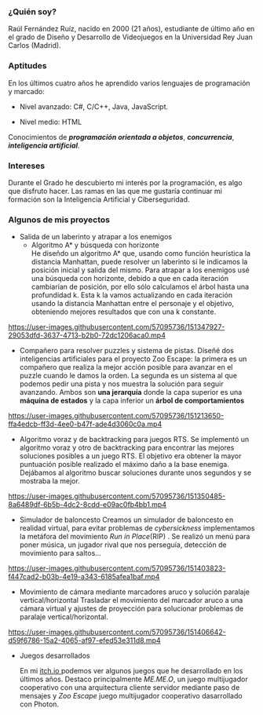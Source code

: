 ### ¿Quién soy?
Raúl Fernández Ruíz, nacido en 2000 (21 años), estudiante de último año en el grado de Diseño y Desarrollo de Videojuegos en la Universidad Rey Juan Carlos (Madrid).

### Aptitudes 
En los últimos cuatro años he aprendido varios lenguajes de programación y marcado:
  - Nivel avanzado:
   C#,
   C/C++,
   Java,
   JavaScript.
  
  - Nivel medio:
    HTML
 
 Conocimientos de ***programación orientada a objetos***, ***concurrencia***, ***inteligencia artificial***.
 
 ### Intereses
Durante el Grado he descubierto mi interés por la programación, es algo que disfruto hacer. Las ramas en las que me gustaría continuar mi formación son la Inteligencia Artificial y Ciberseguridad.
 
 ### Algunos de mis proyectos
 * Salida de un laberinto y atrapar a los enemigos
   * Algoritmo A* y búsqueda con horizonte  
   He diseñdo un algoritmo A* que, usando como función heurística la distancia Manhattan, puede resolver un laberinto si le indicamos la posición inicial y salida del mismo. Para atrapar a los enemigos usé una búsqueda con horizonte, debido a que en cada iteración cambiarían de posición, por ello sólo calculamos el árbol hasta una profundidad k. Esta k la vamos actualizando en cada iteración usando la distancia Manhattan entre el personaje y el objetivo, obteniendo mejores resultados que con una k constante.
   

https://user-images.githubusercontent.com/57095736/151347927-29053dfd-3637-4713-b2b0-72dc1206aca0.mp4


* Compañero para resolver puzzles y sistema de pistas.
 Diseñé dos inteligencias artificiales para el proyecto Zoo Escape: la primera es un compañero que realiza la mejor acción posible para avanzar en el puzzle cuando le damos la orden. La segunda es un sistema al que podemos pedir una pista y nos muestra la solución para seguir avanzando. Ambos son **una jerarquía** donde la capa superior es una **máquina de estados** y la capa inferior un **árbol de comportamientos**
 

https://user-images.githubusercontent.com/57095736/151213650-ffa4edcb-ff3d-4ee0-b47f-ade4d3060c0a.mp4


 
 * Algoritmo voraz y de backtracking para juegos RTS.
 Se implementó un algoritmo voraz y otro de backtracking para encontrar las mejores soluciones posibles a un juego RTS. El objetivo era obtener la mayor puntuación posible realizado el máximo daño a la base enemiga. Dejábamos al algoritmo buscar soluciones durante unos segundos y se mostraba la mejor.
 



https://user-images.githubusercontent.com/57095736/151350485-8a6489df-6b5b-4dc2-8cdd-e09ac0fb4bb1.mp4
 * Simulador de baloncesto
 Creamos un simulador de baloncesto en realidad virtual, para evitar problemas de *cybersickness* implementamos la metáfora del movimiento *Run in Place*(RIP) . Se realizó un menú para poner música, un jugador rival que nos perseguía, detección de movimiento para saltos... 
 

https://user-images.githubusercontent.com/57095736/151403823-f447cad2-b03b-4e19-a343-6185afea1baf.mp4

* Movimiento de cámara mediante marcadores aruco y solución paralaje vertical/horizontal
Trasladar el movimiento del marcador aruco a una cámara virtual y ajustes de proyección para solucionar problemas de paralaje vertical/horizontal.


https://user-images.githubusercontent.com/57095736/151406642-d59f6786-15a2-4065-af97-efed53e311d8.mp4

* Juegos desarrollados  
  
  En mi <a href="https://raul2000.itch.io/" target="_blank"> itch.io </a> podemos ver algunos juegos que he desarrollado en los últimos años. Destaco principalmente *ME.ME.O*, un juego multijugador cooperativo con una arquitectura cliente servidor mediante paso de mensajes y *Zoo Escape* juego multijugador cooperativo dasarrollado con Photon. 

 
